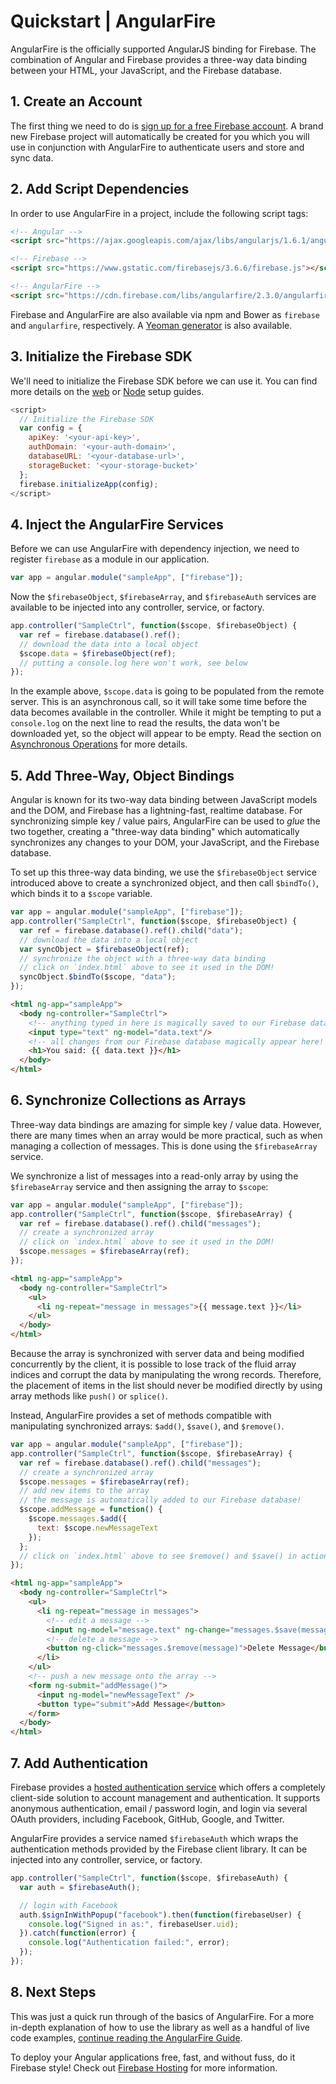 # Quickstart | AngularFire

AngularFire is the officially supported AngularJS binding for Firebase. The combination of Angular
and Firebase provides a three-way data binding between your HTML, your JavaScript, and the Firebase
database.


## 1. Create an Account
The first thing we need to do is [sign up for a free Firebase account](https://firebase.google.com/).
A brand new Firebase project will automatically be created for you which you will use in conjunction
with AngularFire to authenticate users and store and sync data.


## 2. Add Script Dependencies

In order to use AngularFire in a project, include the following script tags:

```html
<!-- Angular -->
<script src="https://ajax.googleapis.com/ajax/libs/angularjs/1.6.1/angular.min.js"></script>

<!-- Firebase -->
<script src="https://www.gstatic.com/firebasejs/3.6.6/firebase.js"></script>

<!-- AngularFire -->
<script src="https://cdn.firebase.com/libs/angularfire/2.3.0/angularfire.min.js"></script>
```

Firebase and AngularFire are also available via npm and Bower as `firebase` and `angularfire`,
respectively. A [Yeoman generator](https://github.com/firebase/generator-angularfire) is also
available.


## 3. Initialize the Firebase SDK

We'll need to initialize the Firebase SDK before we can use it. You can find more details on the
[web](https://firebase.google.com/docs/web/setup) or
[Node](https://firebase.google.com/docs/server/setup) setup guides.

```js
<script>
  // Initialize the Firebase SDK
  var config = {
    apiKey: '<your-api-key>',
    authDomain: '<your-auth-domain>',
    databaseURL: '<your-database-url>',
    storageBucket: '<your-storage-bucket>'
  };
  firebase.initializeApp(config);
</script>
```


## 4. Inject the AngularFire Services

Before we can use AngularFire with dependency injection, we need to register `firebase` as a module
in our application.

```js
var app = angular.module("sampleApp", ["firebase"]);
```

Now the `$firebaseObject`, `$firebaseArray`, and `$firebaseAuth` services are available to be
injected into any controller, service, or factory.

```js
app.controller("SampleCtrl", function($scope, $firebaseObject) {
  var ref = firebase.database().ref();
  // download the data into a local object
  $scope.data = $firebaseObject(ref);
  // putting a console.log here won't work, see below
});
```

In the example above, `$scope.data` is going to be populated from the remote server. This is an
asynchronous call, so it will take some time before the data becomes available in the controller.
While it might be tempting to put a `console.log` on the next line to read the results, the data
won't be downloaded yet, so the object will appear to be empty. Read the section on
[Asynchronous Operations](guide/introduction-to-angularfire.md#handling-asynchronous-operations) for more details.


## 5. Add Three-Way, Object Bindings

Angular is known for its two-way data binding between JavaScript models and the DOM, and Firebase
has a lightning-fast, realtime database. For synchronizing simple key / value pairs, AngularFire can
be used to *glue* the two together, creating a "three-way data binding" which automatically
synchronizes any changes to your DOM, your JavaScript, and the Firebase database.

To set up this three-way data binding, we use the `$firebaseObject` service introduced above to
create a synchronized object, and then call `$bindTo()`, which binds it to a `$scope` variable.

```js
var app = angular.module("sampleApp", ["firebase"]);
app.controller("SampleCtrl", function($scope, $firebaseObject) {
  var ref = firebase.database().ref().child("data");
  // download the data into a local object
  var syncObject = $firebaseObject(ref);
  // synchronize the object with a three-way data binding
  // click on `index.html` above to see it used in the DOM!
  syncObject.$bindTo($scope, "data");
});
```

```html
<html ng-app="sampleApp">
  <body ng-controller="SampleCtrl">
    <!-- anything typed in here is magically saved to our Firebase database! -->
    <input type="text" ng-model="data.text"/>
    <!-- all changes from our Firebase database magically appear here! -->
    <h1>You said: {{ data.text }}</h1>
  </body>
</html>
```


## 6. Synchronize Collections as Arrays

Three-way data bindings are amazing for simple key / value data. However, there are many times when
an array would be more practical, such as when managing a collection of messages. This is done using
the `$firebaseArray` service.

We synchronize a list of messages into a read-only array by using the `$firebaseArray` service and
then assigning the array to `$scope`:

```js
var app = angular.module("sampleApp", ["firebase"]);
app.controller("SampleCtrl", function($scope, $firebaseArray) {
  var ref = firebase.database().ref().child("messages");
  // create a synchronized array
  // click on `index.html` above to see it used in the DOM!
  $scope.messages = $firebaseArray(ref);
});
```

```html
<html ng-app="sampleApp">
  <body ng-controller="SampleCtrl">
    <ul>
      <li ng-repeat="message in messages">{{ message.text }}</li>
    </ul>
  </body>
</html>
```

Because the array is synchronized with server data and being modified concurrently by the client, it
is possible to lose track of the fluid array indices and corrupt the data by manipulating the wrong
records. Therefore, the placement of items in the list should never be modified directly by using
array methods like `push()` or `splice()`.

Instead, AngularFire provides a set of methods compatible with manipulating synchronized arrays:
`$add()`, `$save()`, and `$remove()`.

```js
var app = angular.module("sampleApp", ["firebase"]);
app.controller("SampleCtrl", function($scope, $firebaseArray) {
  var ref = firebase.database().ref().child("messages");
  // create a synchronized array
  $scope.messages = $firebaseArray(ref);
  // add new items to the array
  // the message is automatically added to our Firebase database!
  $scope.addMessage = function() {
    $scope.messages.$add({
      text: $scope.newMessageText
    });
  };
  // click on `index.html` above to see $remove() and $save() in action
});
```

```html
<html ng-app="sampleApp">
  <body ng-controller="SampleCtrl">
    <ul>
      <li ng-repeat="message in messages">
        <!-- edit a message -->
        <input ng-model="message.text" ng-change="messages.$save(message)" />
        <!-- delete a message -->
        <button ng-click="messages.$remove(message)">Delete Message</button>
      </li>
    </ul>
    <!-- push a new message onto the array -->
    <form ng-submit="addMessage()">
      <input ng-model="newMessageText" />
      <button type="submit">Add Message</button>
    </form>
  </body>
</html>
```


## 7. Add Authentication

Firebase provides a [hosted authentication service](https://firebase.google.com/docs/auth/) which
offers a completely client-side solution to account management and authentication. It supports
anonymous authentication, email / password login, and login via several OAuth providers, including
Facebook, GitHub, Google, and Twitter.

AngularFire provides a service named `$firebaseAuth` which wraps the authentication methods provided
by the Firebase client library. It can be injected into any controller, service, or factory.

```js
app.controller("SampleCtrl", function($scope, $firebaseAuth) {
  var auth = $firebaseAuth();

  // login with Facebook
  auth.$signInWithPopup("facebook").then(function(firebaseUser) {
    console.log("Signed in as:", firebaseUser.uid);
  }).catch(function(error) {
    console.log("Authentication failed:", error);
  });
});
```


## 8. Next Steps

This was just a quick run through of the basics of AngularFire. For a more in-depth explanation of
how to use the library as well as a handful of live code examples, [continue reading the AngularFire
Guide](guide/README.md).

To deploy your Angular applications free, fast, and without fuss, do it Firebase style! Check out
[Firebase Hosting](https://firebase.google.com/docs/hosting/) for more information.
